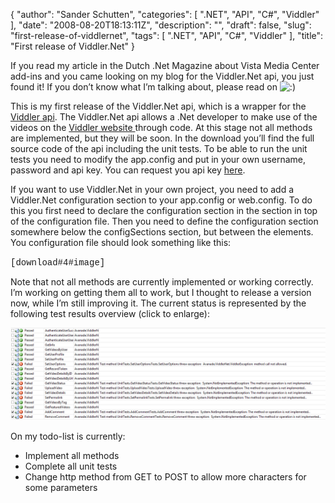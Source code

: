 {
  "author": "Sander Schutten",
  "categories": [
    ".NET",
    "API",
    "C#",
    "Viddler"
  ],
  "date": "2008-08-20T18:13:11Z",
  "description": "",
  "draft": false,
  "slug": "first-release-of-viddlernet",
  "tags": [
    ".NET",
    "API",
    "C#",
    "Viddler"
  ],
  "title": "First release of Viddler.Net"
}


If you read my article in the Dutch .Net Magazine about Vista Media Center add-ins and you came looking on my blog for the Viddler.Net api, you just found it! If you don’t know what I’m talking about, please read on ![:)](/wp-includes/images/smilies/simple-smile.png)

This is my first release of the Viddler.Net api, which is a wrapper for the [Viddler api](http://wiki.developers.viddler.com/index.php/Viddler_API). The Viddler.Net api allows a .Net developer to make use of the videos on the [Viddler website ](http://www.viddler.com)through code. At this stage not all methods are implemented, but they will be soon. In the download you’ll find the full source code of the api including the unit tests. To be able to run the unit tests you need to modify the app.config and put in your own username, password and api key. You can request you api key [here](http://wiki.developers.viddler.com/index.php/API_KEY).

If you want to use Viddler.Net in your own project, you need to add a Viddler.Net configuration section to your app.config or web.config. To do this you first need to declare the configuration section in the <configSections> section in top of the configuration file. Then you need to define the configuration section somewhere below the configSections section, but between the <configuration>elements. You configuration file should look something like this:

<configuration><configsections><section name="viddlerNetSettings" type="Avanade.ViddlerNet.Settings, Avanade.ViddlerNet, Version=1.0.0.0, Culture=neutral, PublicKeyToken=null"></section></configsections><viddlernetsettings apikey="yourApiKeyHere" baseurl="http://www.viddler.com/rest/v1/?method={0}&api_key={1}"></viddlernetsettings></configuration>

<span style="font-family: Courier New;">[download#4#image]</span> 

Note that not all methods are currently implemented or working correctly. I’m working on getting them all to work, but I thought to release a version now, while I’m still improving it. The current status is represented by the following test results overview (click to enlarge):

[![](images/viddlernet-status.png "viddlernet-status")](images/viddlernet-status.png)

On my todo-list is currently:

- <div style="text-align: left;">Implement all methods</div>
- <div style="text-align: left;">Complete all unit tests</div>
- <div style="text-align: left;">Change http method from GET to POST to allow more characters for some parameters</div>

